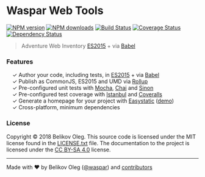 # Waspar Web Tools

[![NPM version](http://img.shields.io/npm/v/waspar.svg?style=flat-square)](https://www.npmjs.com/package/waspar)
[![NPM downloads](http://img.shields.io/npm/dm/waspar.svg?style=flat-square)](https://www.npmjs.com/package/waspar)
[![Build Status](http://img.shields.io/travis/kriasoft/babel-starter-kit/master.svg?style=flat-square)](https://travis-ci.org/kriasoft/babel-starter-kit)
[![Coverage Status](https://img.shields.io/coveralls/kriasoft/babel-starter-kit.svg?style=flat-square)](https://coveralls.io/github/kriasoft/babel-starter-kit)
[![Dependency Status](http://img.shields.io/david/dev/kriasoft/babel-starter-kit.svg?style=flat-square)](https://david-dm.org/kriasoft/babel-starter-kit#info=devDependencies)

> Adventure Web Inventory
> [ES2015](https://babeljs.io/docs/learn-es2015/) + via [Babel](https://babeljs.io/)


### Features

&nbsp; &nbsp; ✓ Author your code, including tests, in [ES2015](https://babeljs.io/docs/learn-es2015/) + via [Babel](http://babeljs.io/)<br>
&nbsp; &nbsp; ✓ Publish as CommonJS, ES2015 and UMD via [Rollup](http://rollupjs.org/)<br>
&nbsp; &nbsp; ✓ Pre-configured unit tests with [Mocha](http://mochajs.org/), [Chai](http://chaijs.com/) and [Sinon](http://sinonjs.org/)<br>
&nbsp; &nbsp; ✓ Pre-configured test coverage with [Istanbul](https://github.com/gotwarlost/istanbul) and [Coveralls](https://coveralls.io/)<br>
&nbsp; &nbsp; ✓ Generate a homepage for your project with [Easystatic](https://easystatic.com) ([demo](http://www.kriasoft.com/babel-starter-kit/))<br>
&nbsp; &nbsp; ✓ Cross-platform, minimum dependencies<br>

### License

Copyright © 2018 Belikov Oleg. This source code is licensed under the MIT license found in
the [LICENSE.txt](https://github.com/waspar/waspar/blob/master/LICENSE.txt) file.
The documentation to the project is licensed under the [CC BY-SA 4.0](http://creativecommons.org/licenses/by-sa/4.0/)
license.

---
Made with ♥ by Belikov Oleg ([@waspar](https://twitter.com/waspar)) and [contributors](https://github.com/waspar/waspar/graphs/contributors)
